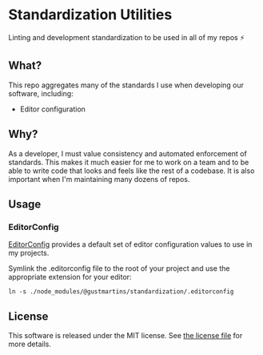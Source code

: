 # Standardization Utilities
Linting and development standardization to be used in all of my repos :zap:

## What?

This repo aggregates many of the standards I use when developing our software, including:

  * Editor configuration

## Why?

As a developer, I must value consistency and automated enforcement of standards. This
makes it much easier for me to work on a team and to be able to write code that looks and
feels like the rest of a codebase. It is also important when I'm maintaining many dozens
of repos.

## Usage

### EditorConfig

[EditorConfig](https://editorconfig.org/) provides a default set of editor configuration
values to use in my projects.

Symlink the .editorconfig file to the root of your project and use the appropriate
extension for your editor:

`ln -s ./node_modules/@gustmartins/standardization/.editorconfig`

## License

This software is released under the MIT license. See [the license file](LICENSE) for more
details.
